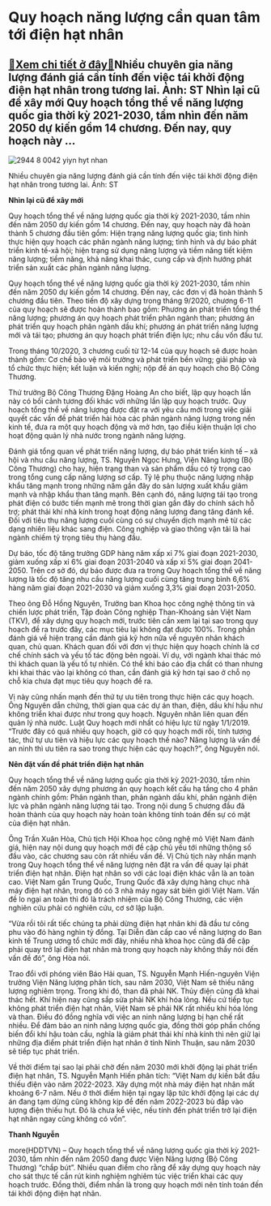 Quy hoạch năng lượng cần quan tâm tới điện hạt nhân
===================================================

[:gift:Xem chi tiết ở đây:gift:](https://hddtvn.com/quy-hoach-nang-luong-can-quan-tam-toi-dien-hat-nhan/)Nhiều chuyên gia năng lượng đánh giá cần tính đến việc tái khởi động điện hạt nhân trong tương lai. Ảnh: ST Nhìn lại cũ để xây mới Quy hoạch tổng thể về năng lượng quốc gia thời kỳ 2021-2030, tầm nhìn đến năm 2050 dự kiến gồm 14 chương. Đến nay, quy hoạch này …
---------------------------------------------------------------------------------------------------------------------------------------------------------------------------------------------------------------------------------------------------------------------





![2944 8 0042 yiyn hyt nhan](https://haiquanonline.com.vn/stores/news_dataimages/anhntp/092020/16/16/in_article/2944_8-_0042_YiYn_hYt_nhan.jpg?rt=20200918134049 "undefined")


Nhiều chuyên gia năng lượng đánh giá cần tính đến việc tái khởi động điện hạt nhân trong tương lai. Ảnh: ST



**Nhìn lại cũ để xây mới**


Quy hoạch tổng thể về năng lượng quốc gia thời kỳ 2021-2030, tầm nhìn đến năm 2050 dự kiến gồm 14 chương. Đến nay, quy hoạch này đã hoàn thành 5 chương đầu tiên gồm: Hiện trạng năng lượng quốc gia; tình hình thực hiện quy hoạch các phân ngành năng lượng; tình hình và dự báo phát triển kinh tế-xã hội; hiện trạng sử dụng năng lượng và tiềm năng tiết kiệm năng lượng; tiềm năng, khả năng khai thác, cung cấp và định hướng phát triển sản xuất các phân ngành năng lượng.





Quy hoạch tổng thể về năng lượng quốc gia thời kỳ 2021-2030, tầm nhìn đến năm 2050 dự kiến gồm 14 chương. Đến nay, các đơn vị đã hoàn thành 5 chương đầu tiên. 
Theo tiến độ xây dựng trong tháng 9/2020, chương 6-11 của quy hoạch sẽ được hoàn thành bao gồm: Phương án phát triển tổng thể năng lượng; phương án quy hoạch phát triển phân ngành than; phương án phát triển quy hoạch phân ngành dầu khí; phương án phát triển năng lượng mới và tái tạo; phương án quy hoạch phát triển điện lực; nhu cầu vốn đầu tư.


Trong tháng 10/2020, 3 chương cuối từ 12-14 của quy hoạch sẽ được hoàn thành gồm: Cơ chế bảo vệ môi trường và phát triển bền vững; giải pháp và tổ chức thực hiện; kết luận và kiến nghị; nộp đề án quy hoạch cho Bộ Công Thương.






Thứ trưởng Bộ Công Thương Đặng Hoàng An cho biết, lập quy hoạch lần này có bối cảnh tương đối khác với những lần lập quy hoạch trước. Quy hoạch tổng thể về năng lượng được đặt ra với yêu cầu mới trong việc giải quyết các vấn đề phát triển hài hòa các phân ngành năng lượng trong nền kinh tế, đưa ra một quy hoạch động và mở hơn, tạo điều kiện thuận lợi cho hoạt động quản lý nhà nước trong ngành năng lượng.


Đánh giá tổng quan về phát triển năng lượng, dự báo phát triển kinh tế – xã hội và nhu cầu năng lượng, TS. Nguyễn Ngọc Hưng, Viện Năng lượng (Bộ Công Thương) cho hay, hiện trạng than và sản phẩm dầu có tỷ trọng cao trong tổng cung cấp năng lượng sơ cấp. Tỷ lệ phụ thuộc năng lượng nhập khẩu tăng mạnh trong những năm gần đây do sản lượng xuất khẩu giảm mạnh và nhập khẩu than tăng mạnh. Bên cạnh đó, năng lượng tái tạo trong phát điện có bước tiến mạnh mẽ trong thời gian gần đây do chính sách hỗ trợ; phát thải khí nhà kính trong hoạt động năng lượng đang tăng đánh kể. Đối với tiêu thụ năng lượng cuối cùng có sự chuyển dịch mạnh mẽ từ các dạng nhiên liệu khác sang điện. Công nghiệp và giao thông vận tải là hai ngành chiếm tỷ trọng tiêu thụ hàng đầu.


Dự báo, tốc độ tăng trưởng GDP hàng năm xấp xỉ 7% giai đoạn 2021-2030, giảm xuống xấp xỉ 6% giai đoạn 2031-2040 và xấp xỉ 5% giai đoạn 2041-2050. Trên cơ sở đó, dự báo được đưa ra trong Quy hoạch tổng thể về năng lượng là tốc độ tăng nhu cầu năng lượng cuối cùng tăng trung bình 6,6% hàng năm giai đoạn 2021-2030 và giảm xuống 3,3% giai đoạn 2031-2050.


Theo ông Đỗ Hồng Nguyên, Trưởng ban Khoa học công nghệ thông tin và chiến lược phát triển, Tập đoàn Công nghiệp Than-Khoáng sản Việt Nam (TKV), để xây dựng quy hoạch mới, trước tiên cần xem lại tại sao trong quy hoạch đề ra trước đây, các mục tiêu lại không đạt được 100%. Trong phần đánh giá về hiện trạng cần đánh giá kỹ hơn nữa về nguyên nhân khách quan, chủ quan. Khách quan đối với đơn vị thực hiện quy hoạch chính là cơ chế chính sách và yếu tố tác động bên ngoài. Ví dụ, với ngành khai thác mỏ thì khách quan là yếu tố tự nhiên. Có thể khi báo cáo địa chất có than nhưng khi khai thác vào lại không có than, cần đánh giá kỹ hơn tại sao ở chỗ nọ chỗ kia chưa đạt mục tiêu quy hoạch đề ra.


Vị này cũng nhấn mạnh đến thứ tự ưu tiên trong thực hiện các quy hoạch. Ông Nguyên dẫn chứng, thời gian qua các dự án than, điện, dầu khí hầu như không triển khai được như trong quy hoạch. Nguyên nhân liên quan đến quản lý nhà nước. Luật Quy hoạch mới nhất có hiệu lực từ ngày 1/1/2019. “Trước đây có quá nhiều quy hoạch, giờ có quy hoạch mới rồi, tính tương tác, thứ tự ưu tiên và hiệu lực các quy hoạch thế nào? Năng lượng là vấn đề an ninh thì ưu tiên ra sao trong thực hiện các quy hoạch?”, ông Nguyên nói.


**Nên đặt vấn đề phát triển điện hạt nhân**


Quy hoạch tổng thể về năng lượng quốc gia thời kỳ 2021-2030, tầm nhìn đến năm 2050 xây dựng phương án quy hoạch kết cấu hạ tầng cho 4 phân ngành chính gồm: Phân ngành than, phân ngành dầu khí, phân ngành điện lực và phân ngành năng lượng tái tạo. Trong nội dung 5 chương đầu đã hoàn thành của quy hoạch này hoàn toàn không tính toán đến sự có mặt của điện hạt nhân.


Ông Trần Xuân Hòa, Chủ tịch Hội Khoa học công nghệ mỏ Việt Nam đánh giá, hiện nay nội dung quy hoạch mới đề cập chủ yếu tới những thông số đầu vào, các chương sau còn rất nhiều vấn đề. Vị Chủ tịch này nhấn mạnh trong Quy hoạch tổng thể về năng lượng nên đặt ra vấn đề quay lại phát triển điện hạt nhân. Điện hạt nhân so với các loại điện khác vẫn là an toàn cao. Việt Nam gần Trung Quốc, Trung Quốc đã xây dựng hàng chục nhà máy điện hạt nhân, trong đó có 3 nhà máy ngay sát biên giới Việt Nam. Vấn đề lo ngại an toàn thì đó là trách nhiệm của Bộ Công Thương, các viện nghiên cứu phải có nghiên cứu, cơ sở lập luận.


“Vừa rồi tôi rất tiếc chúng ta phải dừng điện hạt nhân khi đã đầu tư công phu vào đó hàng nghìn tỷ đồng. Tại Diễn đàn cấp cao về năng lượng do Ban kinh tế Trung ương tổ chức mới đây, nhiều nhà khoa học cũng đã đề cập phải quay trở lại điện hạt nhân mà trong quy hoạch này không thấy nói đến vấn đề đó”, ông Hòa nói.


Trao đổi với phóng viên Báo Hải quan, TS. Nguyễn Mạnh Hiến-nguyên Viện trưởng Viện Năng lượng phân tích, sau năm 2030, Việt Nam sẽ thiếu năng lượng nghiêm trọng. Trong khi đó, than đã phải NK. Thủy điện cũng đã khai thác hết. Khí hiện nay cũng sắp sửa phải NK khí hóa lỏng. Nếu cứ tiếp tục không phát triển điện hạt nhân, Việt Nam sẽ phải NK rất nhiều khí hóa lỏng và than. Điều đó đồng nghĩa với việc an ninh năng lượng bị hạn chế rất nhiều. Để đảm bảo an ninh năng lượng quốc gia, đồng thời góp phần chống biến đổi khí hậu toàn cầu, nghĩa là giảm phát thải khí nhà kính thì nên giữ lại những địa điểm phát triển điện hạt nhân ở tỉnh Ninh Thuận, sau năm 2030 sẽ tiếp tục phát triển.


Về thời điểm tại sao lại phải chờ đến năm 2030 mới khởi động lại phát triển điện hạt nhân, TS. Nguyễn Mạnh Hiến phân tích: “Việt Nam dự kiến bắt đầu thiếu điện vào năm 2022-2023. Xây dựng một nhà máy điện hạt nhân mất khoảng 6-7 năm. Nếu ở thời điểm hiện tại ngay lập tức khởi động lại các dự án đang tạm dừng cũng không kịp để đến năm 2022-2023 bù đắp vào lượng điện thiếu hụt. Đó là chưa kể việc, nếu tính đến phát triển trở lại điện hạt nhân ngay cũng không có vốn”.




**Thanh Nguyễn**



more(HDDTVN) – Quy hoạch tổng thể về năng lượng quốc gia thời kỳ 2021-2030, tầm nhìn đến năm 2050 đang được Viện Năng lượng (Bộ Công Thương) “chắp bút”. Nhiều quan điểm cho rằng để xây dựng quy hoạch này cho sát thực tế cần rút kinh nghiệm nghiêm túc việc triển khai các quy hoạch trước. Đồng thời, điểm nhấn là trong quy hoạch mới nên tính toán đến tái khởi động điện hạt nhân.

